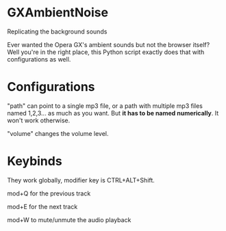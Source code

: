 # GXAmbientNoise
Replicating the background sounds

Ever wanted the Opera GX's ambient sounds but not the browser itself? Well you're in the right place, this Python script exactly does that with configurations as well.

# Configurations
"path" can point to a single mp3 file, or a path with multiple mp3 files named 1,2,3... as much as you want. But **it has to be named numerically**. It won't work otherwise.

"volume" changes the volume level.

# Keybinds

They work globally, modifier key is CTRL+ALT+Shift.

mod+Q for the previous track

mod+E for the next track

mod+W to mute/unmute the audio playback
